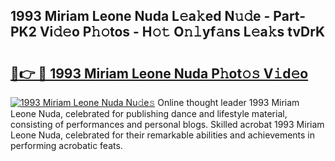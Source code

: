 ## 1993 Miriam Leone Nuda L𝚎a𝚔ed N𝚞𝚍e - Part-PK2 Vi𝚍𝚎o P𝚑𝚘tos - H𝚘𝚝 O𝚗𝚕yf𝚊ns L𝚎a𝚔s tvDrK

# <h2><a href="http://kf3vhy5.oniu.top/?m=1993+Miriam+Leone+Nuda">🔗👉 🔴 1993 Miriam Leone Nuda P𝚑ot𝚘𝚜 V𝚒d𝚎o</a></h2>

[![1993 Miriam Leone Nuda Nu𝚍e𝚜](https://i.imgur.com/0qMVB7G.gif)](http://kf3vhy5.oniu.top/?m=1993+Miriam+Leone+Nuda)
Online thought leader 1993 Miriam Leone Nuda, celebrated for publishing dance and lifestyle material, consisting of performances and personal blogs. Skilled acrobat 1993 Miriam Leone Nuda, celebrated for their remarkable abilities and achievements in performing acrobatic feats.  
